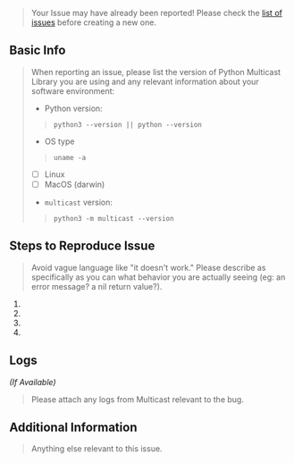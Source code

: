 > Your Issue may have already been reported!
> Please check the [list of issues](../) before creating a new one.

## Basic Info

> When reporting an issue, please list the version of Python Multicast Library you are using and
> any relevant information about your software environment:
> - Python version:
>>  `python3 --version || python --version`
> -  OS type
>>  `uname -a`
> - [ ] Linux
> - [ ] MacOS (darwin)
> - `multicast` version:
>>  `python3 -m multicast --version`

## Steps to Reproduce Issue

> Avoid vague language like "it doesn't work." Please describe as specifically as you can what
> behavior you are actually seeing (eg: an error message? a nil return value?).

1.
2.
3.
4.

## Logs

  *(If Available)*

> Please attach any logs from Multicast relevant to the bug.

## Additional Information

> Anything else relevant to this issue.
